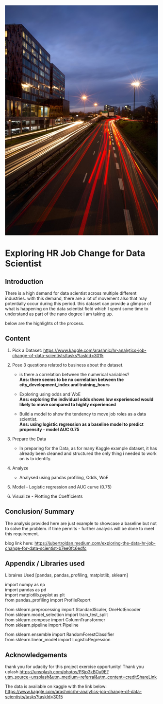 ![alt text](https://github.com/jubertroldan/hr_job_change_ds/blob/master/geoffroy-hauwen-PSjp3kBOu9E-unsplash.jpg)

# Exploring HR Job Change for Data Scientist

## Introduction

There is a high demand for data scientist across multiple different industries. with this demand, there are a lot of movement also that may potentially occur during this period. this dataset can provide a glimpse of what is happening on the 
data scientist field which I spent some time to understand as part of the nano degree i am taking up. 

below are the highlights of the process.


## Content 

1. Pick a Dataset:
https://www.kaggle.com/arashnic/hr-analytics-job-change-of-data-scientists/tasks?taskId=3015

2. Pose 3 questions related to business about the dataset.

	- is there a correlation between the numerical variables?<br>
	 **Ans: there seems to be no correlation between the city_development_index and training_hours**

	- Exploring using odds and WoE<br>
	 **Ans: exploring the individual odds shows low experienced would likely to move compared to highly experienced**

	- Build a model to show the tendency to move job roles as a data scientist.<br>
	 **Ans: using logistic regression as a baseline model to predict propensity - model AUC 0.75**
	

3. Prepare the Data
	- In preparing for the Data, as for many Kaggle example dataset, it has already been cleaned and structured
	the only thing i needed to work on is to identify.

4. Analyze 
	- Analysed using pandas profiling, Odds, WoE


5. Model - Logistic regression and AUC curve (0.75)


6. Visualize - Plotting the Coefficients


## Conclusion/ Summary
The analysis provided here are just example to showcase a baseline but not to solve the problem. 
if time permits - further analysis will be done to meet this requirement.

blog link here: https://jubertroldan.medium.com/exploring-the-data-hr-job-change-for-data-scientist-b7ee0fc6edfc


## Appendix / Libraries used

Libraires Used [pandas, pandas_profiling, matplotlib, sklearn] <br>

import numpy as np  <br>
import pandas as pd  <br>
import matplotlib.pyplot as plt  <br>
from pandas_profiling import ProfileReport  <br>

from sklearn.preprocessing import StandardScaler, OneHotEncoder  <br>
from sklearn.model_selection import train_test_split  <br>
from sklearn.compose import ColumnTransformer  <br>
from sklearn.pipeline import Pipeline  <br>

from sklearn.ensemble import RandomForestClassifier  <br>
from sklearn.linear_model  import LogisticRegression  <br>

## Acknowledgements
thank you for udacity for this project exercise opportunity! 
Thank you uplash 
https://unsplash.com/photos/PSjp3kBOu9E?utm_source=unsplash&utm_medium=referral&utm_content=creditShareLink

The data is available on kaggle with the link below: 
https://www.kaggle.com/arashnic/hr-analytics-job-change-of-data-scientists/tasks?taskId=3015




